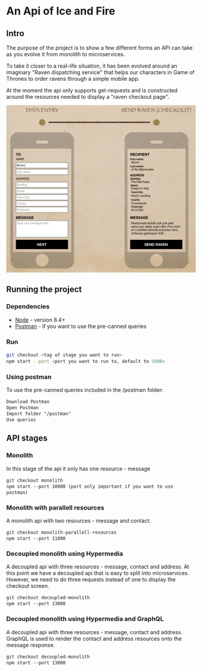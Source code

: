 

# An Api of Ice and Fire

## Intro
The purpose of the project is to show a few different forms an API can take
as you evolve it from monolith to microservices.

To take it closer to a real-life situation, it has been evolved around an imaginary
"Raven dispatching service" that helps our characters in Game of Thrones to order 
ravens through a simple mobile app.

At the moment the api only supports get-requests and is constructed around the
resources needed to display a "raven checkout page".

![app flow](resources/pictures/app-flow-1.png "Initial app flow")


## Running the project

### Dependencies
- [Node](https://nodejs.org/en/) - version 8.4+
- [Postman](https://www.getpostman.com/) - if you want to use the pre-canned queries

### Run
```bash
git checkout <tag of stage you want to run>
npm start --port <port you want to run to, default to 5000>
``` 

### Using postman
To use the pre-canned queries included in the /postman folder:

```
Download Postman 
Open Postman
Import folder "/postman"
Use queries
```

## API stages

### Monolith
In this stage of the api it only has one resource - message

```
git checkout monolith
npm start --port 10000 (port only important if you want to use postman)
```

### Monolith with parallell resources
A monolith api with two resources - message and contact.

```
git checkout monolith-parallell-resources
npm start --port 11000
```

### Decoupled monolith using Hypermedia
A decoupled api with three resources - message, contact and address.
At this point we have a decoupled api that is easy to split into microservices.
However, we need to do three requests instead of one to display the checkout
screen.

```
git checkout decoupled-monolith
npm start --port 13000
```

### Decoupled monolith using Hypermedia and GraphQL
A decoupled api with three resources - message, contact and address. GraphQL
is used to render the contact and address resources onto the message response.

```
git checkout decoupled-monolith
npm start --port 13000
```

 